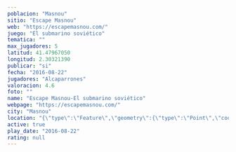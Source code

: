 ```yaml
---
poblacion: "Masnou"
sitio: "Escape Masnou"
web: "https://escapemasnou.com/"
juego: "El submarino soviético"
tematica: ""
max_jugadores: 5
latitud: 41.47967050
longitud: 2.30321390
publicar: "si"
fecha: "2016-08-22"
jugadores: "Alcaparrones"
valoracion: 4.6
foto: ""
name: "Escape Masnou-El submarino soviético"
webpage: "https://escapemasnou.com/"
city: "Masnou"
location: "{\"type\":\"Feature\",\"geometry\":{\"type\":\"Point\",\"coordinates\":[2.3032139,41.4796705]}}"
active: true
play_date: "2016-08-22"
rating: null
---
```

